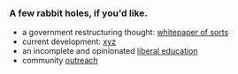 ### A few rabbit holes, if you'd like.

- a government restructuring thought: [whitepaper of sorts](./govt_structure.md)
- current development: [xyz](https://github.com/ddaaggeett/xyz)
- an incomplete and opinionated [liberal education](https://www.youtube.com/playlist?list=PLKO9AFm3pJHa2gLFKHnCH4dUcnUWjeI71)
- community [outreach](./outreach.md)
